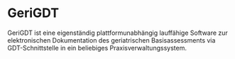# GeriGDT
GeriGDT ist eine eigenständig plattformunabhängig lauffähige Software zur elektronischen Dokumentation des geriatrischen Basisassessments via GDT-Schnittstelle in ein beliebiges Praxisverwaltungssystem.
